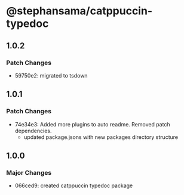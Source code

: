 # @stephansama/catppuccin-typedoc

## 1.0.2

### Patch Changes

- 59750e2: migrated to tsdown

## 1.0.1

### Patch Changes

- 74e34e3: Added more plugins to auto readme. Removed patch dependencies.
  - updated package.jsons with new packages directory structure

## 1.0.0

### Major Changes

- 066ced9: created catppuccin typedoc package
